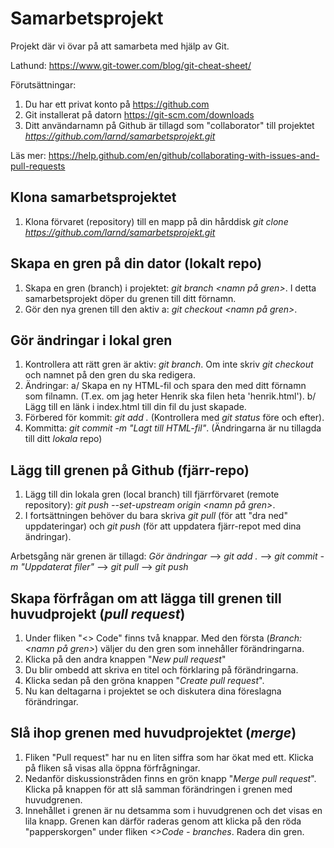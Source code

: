 # Samarbetsprojekt
Projekt där vi övar på att samarbeta med hjälp av Git. 

Lathund: https://www.git-tower.com/blog/git-cheat-sheet/

Förutsättningar: 
 1. Du har ett privat konto på https://github.com
 2. Git installerat på datorn https://git-scm.com/downloads
 3. Ditt användarnamn på Github är tillagd som "collaborator" till projektet *https://github.com/larnd/samarbetsprojekt.git*
  
Läs mer: https://help.github.com/en/github/collaborating-with-issues-and-pull-requests 

## Klona samarbetsprojektet

1. Klona förvaret (repository) till en mapp på din hårddisk *git clone https://github.com/larnd/samarbetsprojekt.git*

## Skapa en gren på din dator (lokalt repo)

1. Skapa en gren (branch) i projektet: *git branch <namn på gren>*. I detta samarbetsprojekt döper du grenen till ditt förnamn.
2. Gör den nya grenen till den aktiv a: *git checkout <namn på gren>*.

## Gör ändringar i lokal gren

1. Kontrollera att rätt gren är aktiv: *git branch*. Om inte skriv *git checkout* och namnet på den gren du ska redigera.
2. Ändringar: 
  a/ Skapa en ny HTML-fil och spara den med ditt förnamn som filnamn. (T.ex. om jag heter Henrik ska filen heta 'henrik.html').
  b/ Lägg till en länk i index.html till din fil du just skapade.
3. Förbered för kommit: *git add .* (Kontrollera med *git status* före och efter).
4. Kommitta: *git commit -m "Lagt till HTML-fil"*. (Ändringarna är nu tillagda till ditt *lokala* repo)

## Lägg till grenen på Github (fjärr-repo)
1. Lägg till din lokala gren (local branch) till fjärrförvaret (remote repository): *git push --set-upstream origin <namn på gren>*.
2. I fortsättningen behöver du bara skriva *git pull* (för att "dra ned" uppdateringar) och *git push* (för att uppdatera fjärr-repot med dina ändringar).

Arbetsgång när grenen är tillagd: *Gör ändringar* --> *git add .* --> *git commit -m "Uppdaterat filer"* --> *git pull* --> *git push*

## Skapa förfrågan om att lägga till grenen till huvudprojekt (*pull request*)

1. Under fliken "<> Code" finns två knappar. Med den första (*Branch: <namn på gren>*) väljer du den gren som innehåller förändringarna.
2. Klicka på den andra knappen "*New pull request*"
3. Du blir ombedd att skriva en titel och förklaring på förändringarna.
4. Klicka sedan på den gröna knappen "*Create pull request*".
5. Nu kan deltagarna i projektet se och diskutera dina föreslagna förändringar.

## Slå ihop grenen med huvudprojektet (*merge*)

1. Fliken "Pull request" har nu en liten siffra som har ökat med ett. Klicka på fliken så visas alla öppna förfrågningar.
2. Nedanför diskussionstråden finns en grön knapp "*Merge pull request*". Klicka på knappen för att slå samman förändringen i grenen med huvudgrenen.
3. Innehållet i grenen är nu detsamma som i huvudgrenen och det visas en lila knapp. Grenen kan därför raderas genom att klicka på den röda "papperskorgen" under fliken *<>Code - branches*. Radera din gren.
